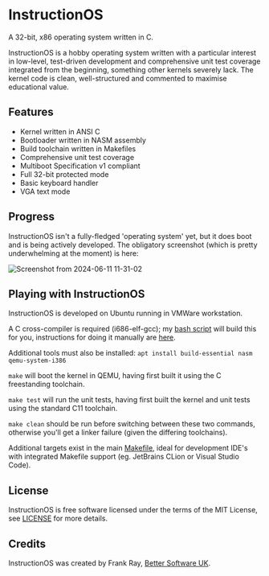 # InstructionOS

A 32-bit, x86 operating system written in C. 

InstructionOS is a hobby operating system written with a particular interest in low-level, test-driven development and comprehensive unit test coverage integrated from the beginning, something other kernels severely lack. The kernel code is clean, well-structured and commented to maximise educational value.

## Features

* Kernel written in ANSI C
* Bootloader written in NASM assembly
* Build toolchain written in Makefiles
* Comprehensive unit test coverage
* Multiboot Specification v1 compliant
* Full 32-bit protected mode
* Basic keyboard handler
* VGA text mode 

## Progress

InstructionOS isn't a fully-fledged 'operating system' yet, but it does boot and is being actively developed. The obligatory screenshot (which is pretty underwhelming at the moment) is here:

![Screenshot from 2024-06-11 11-31-02](https://github.com/FrankRay78/InstructionOS/assets/52075808/025c2eed-c4d0-4208-a3d0-ce08dde13121)

## Playing with InstructionOS

InstructionOS is developed on Ubuntu running in VMWare workstation.

A C cross-compiler is required (i686-elf-gcc); my [bash script](https://github.com/FrankRay78/InstructionOS/blob/i686-elf-gcc/i686-elf-gcc-build.sh) will build this for you, instructions for doing it manually are [here](https://wiki.osdev.org/GCC_Cross-Compiler).

Additional tools must also be installed: `apt install build-essential nasm qemu-system-i386`

`make` will boot the kernel in QEMU, having first built it using the C freestanding toolchain.

`make test` will run the unit tests, having first built the kernel and unit tests using the standard C11 toolchain.

`make clean` should be run before switching between these two commands, otherwise you'll get a linker failure (given the differing toolchains).

Additional targets exist in the main [Makefile](https://github.com/FrankRay78/InstructionOS/blob/main/Makefile), ideal for development IDE's with integrated Makefile support (eg. JetBrains CLion or Visual Studio Code).

## License

InstructionOS is free software licensed under the terms of the MIT License, see [LICENSE](https://github.com/FrankRay78/InstructionOS/blob/main/LICENSE) for more details.

## Credits

InstructionOS was created by Frank Ray, [Better Software UK](https://bettersoftware.uk).
